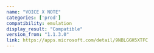 ```yaml
---
name: "VOICE X NOTE"
categories: ['prod']
compatibility: emulation
display_result: "Compatible"
version_from: "1.1.3.0"
link: https://apps.microsoft.com/detail/9NBLGGH5XTFC
---
```


